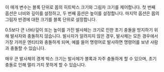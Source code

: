 이 매개 변수는 블록 단위로 몹의 히트박스 크기와 그림자 크기를 제어합니다.
첫 번째 옵션은 너비와 깊이를 설정하고, 두 번째 옵션은 높이를 설정합니다.
마지막 옵션은 몹의 그림자 반경에 대한 크기를 블록 단위로 설정합니다.

0.5보다 큰 너비/깊이 또는 높이를 가진 발사체는 크기로 인한 초기 충돌을 방지하기 위해 발사자와 충돌하지 않습니다. 발사자가 알려지지 않은 경우, 발사체는 모든 경우에서 가장 가까운 엔티티와 충돌하게 되며, 예를 들어 명령어로 발사하면 명령어를 보낸 사람과 충돌할 수 있습니다.

매우 큰 발사체의 경계 박스 크기는 발사체가 블록과 자주 충돌하게 할 수 있으며, 초기 충돌로 인해 멀리 가지 못하게 할 수 있습니다.